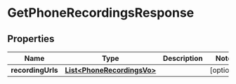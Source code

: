 

# GetPhoneRecordingsResponse


## Properties

Name | Type | Description | Notes
------------ | ------------- | ------------- | -------------
**recordingUrls** | [**List&lt;PhoneRecordingsVo&gt;**](PhoneRecordingsVo.md) |  |  [optional]



